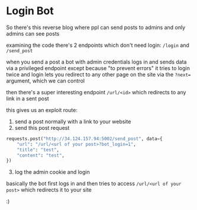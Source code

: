 # Login Bot

So there's this reverse blog where ppl can send posts to admins and only admins can see posts

examining the code there's 2 endpoints which don't need login: `/login` and `/send_post`

when you send a post a bot with admin credentials logs in and sends data via a privileged endpoint
except because "to prevent errors" it tries to login twice
and login lets you redirect to any other page on the site via the `?next=` argument, which we can control

then there's a super interesting endpoint `/url/<id>` which redirects to any link in a sent post

this gives us an exploit route:
1. send a post normally with a link to your website
2. send this post request
```py
requests.post("http://34.124.157.94:5002/send_post", data={
    "url": "/url/<url of your post>?bot_login=1",
    "title": "test",
    "content": "test",
})
```
3. log the admin cookie and login

basically the bot first logs in and then tries to access `/url/<url of your post>` which redirects it to your site

:)